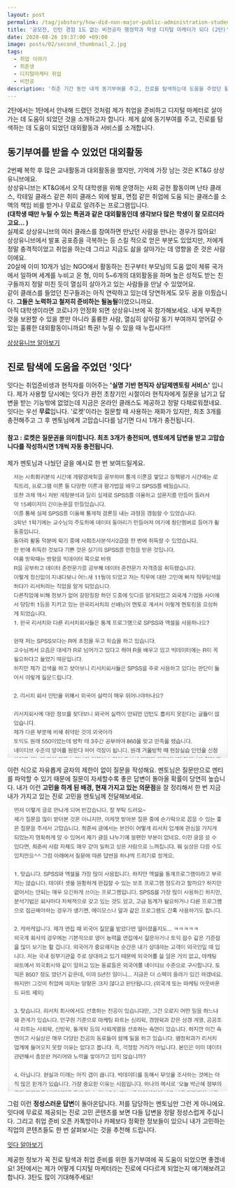 ```yaml
---
layout: post
permalink: /tag/jobstory/how-did-non-major-public-administration-students-become-digital-marketer-second-story/
title: '공모전, 인턴 경험 1도 없는 비전공자 행정학과 학생 디지털 마케터가 되다 (2탄)'
date: 2020-08-26 19:37:00 +09:00
image: posts/02/second_thumbnail_2.jpg
tags:
  - 취업 이야기
  - 취준생
  - 디지털마케터 취업
  - 비전공
description: '취준 기간 동안 내게 동기부여를 주고, 진로를 탐색하는데 도움을 주었던 활동과 서비스'
---
```


2탄에서는 1탄에서 안내해 드렸던 것처럼 제가 취업을 준비하고 디지털 마케터로 살아가는 데 도움이 되었던 것을 소개하고자 합니다. 제게 삶에 동기부여를 주고, 진로를 탐색하는 데 도움이 되었던 대외활동과 서비스를 소개합니다.

## 동기부여를 받을 수 있었던 대외활동

2번째 복학 후 많은 교내활동과 대외활동을 했지만, 기억에 가장 남는 것은 KT&G 상상유니브에요. <br>상상유니브는 KT&G에서 오직 대학생을 위해 운영하는 사회 공헌 활동이며 난타 클래스, 칵테일 클래스 같은 취미 클래스 외에 발표, 면접 같은 취업에 도움 되는 클래스를 소액의 책임 비를 받거나 무료로 알려주는 프로그램입니다.<br>
**(대학생 때만 누릴 수 있는 특권과 같은 대외활동인데 생각보다 많은 학생이 잘 모르더라고요... )**<br>실제로 상상유니브의 여러 클래스를 참여하면 만났던 사람을 만나는 경우가 많아요! <br>상상유니브에서 발표 공포증을 극복하는 등 스킬 적으로 얻은 부분도 있었지만, 저에게 정말 충격적이었고 취업을 하는데 그리고 지금도 삶을 살아가는 데 영향을 준 것은 사람이에요. <br>20살에 이미 10개가 넘는 NGO에서 활동하는 친구부터 부모님의 도움 없이 체류 국가에서 일하며 세계를 누비고 온 형, 이미 5~6개의 대외활동을 하며 높은 성적도 받는 친구들까지 정말 미친 듯이 열심히 살아가고 있는 사람들을 만날 수 있었어요. <br>같이 클래스를 들었던 친구들과는 아직 연락하고 있는데 당연하게도 모두 꿈을 이뤘습니다. **그들은 노력하고 철저히 준비하는 될놈될**이였으니까요. <br>아직 대학생이라면 코로나가 안정화 되면 상상유니브에 꼭 참가해보세요. 내게 부족한 것을 보완할 수 있을 뿐만 아니라 훌륭한 사람, 열심히 살아갈 동기 부여까지 얻어갈 수 있는 훌륭한 대외활동이니까요! 특권! 누릴 수 있을 때 누립시다!!!

[상상유니브 알아보기](https://www.sangsanguniv.com/main.univ)

## 진로 탐색에 도움을 주었던 '잇다'

잇다는 취업준비생과 현직자를 이어주는 **'실명 기반 현직자 상담제멘토링 서비스'** 입니다. 제가 사용할 당시에는 잇다가 완전 초창기인 시절이라 현직자에게 질문을 남기고 답변을 받는 기능밖에 없었는데 지금은 온라인 클래스도 제공하고 정말 다채로워졌네요. <br>잇다는 우선 **무료**입니다. '로켓'이라는 질문할 때 사용하는 재화가 있지만, 최초 3개를 충전해주고 그 후 멘토님에게 고맙습니다를 남기면 다시 1개가 충전됩니다.

#### 참고 : 로켓은 질문권을 의미합니다. 최초 3개가 충전되며, 멘토에게 답변을 받고 고맙습니다를 작성하시면 1개씩 자동 충전됩니다.

제가 멘토님과 나눴던 글을 예시로 한 번 보여드릴게요.

![잇다 멘티 질문 예시](/images/posts/02/itda_question.png)

이런 식으로 자유롭게 글자의 제한이 없이 질문을 작성해요. 멘토님은 질문만으로 멘티를 파악할 수 있기 때문에 질문이 자세할수록 좋은 답변이 돌아올 확률이 당연히 높습니다. 내가 이런 **고민을 하게 된 배경, 현재 가지고 있는 의문점**을 잘 정리해서 한 번 지금 내가 가지고 있는 진로 고민을 멘토님께 전달해보세요.

![잇다 멘토 답변 예시](/images/posts/02/itda_answer.png)

그럼 이런 **정성스러운 답변**이 돌아온답니다. 저를 담당하는 멘토님만 그런 게 아니에요. 잇다에 무료로 제공되는 진로 고민 콘텐츠를 보면 다들 답변을 정말 정성스럽게 주십니다. 그리고 취업 준비 오픈 카톡방이나 카페보다 정확한 정보들이 있으니 내가 고민하는 직업의 콘텐츠들도 한 번 살펴보시는 것을 추천해 드립니다.

[잇다 알아보기](https://www.itdaa.net/)

제공한 정보가 꼭 진로 탐색과 취업 준비를 위한 동기부여에 꼭 도움이 되었으면 좋겠네요! 3탄에서는 제가 어떻게 디지털 마케터라는 진로에 다다르게 되었는지 얘기해보려고 합니다. 3탄도 많이 기대해주세요!

